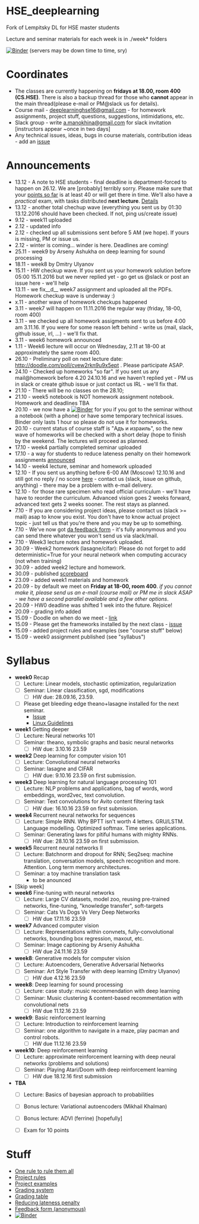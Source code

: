# HSE_deeplearning
Fork of Lempitsky DL for HSE master students

Lecture and seminar materials for each week is in ./week* folders

[![Binder](http://mybinder.org/badge.svg)](http://mybinder.org:/repo/yandexdataschool/hse_deeplearning) (servers may be down time to time, sry)


# Coordinates
* The classes are currently happening on __fridays at 18.00, room 400 (CS.HSE)__. There is also a backup thread for those who __cannot__ appear in the main thread(please e-mail or PM@slack us for details).
* Course mail - deeplearninghse16@gmail.com - for homework assignments, project stuff, questions, suggestions, intimidations, etc.
* Slack group - write a.manokhina@gmail.com for slack invitation [instructors appear ~once in two days]
* Any technical issues, ideas, bugs in course materials, contribution ideas - add an [issue](https://github.com/yandexdataschool/HSE_deeplearning/issues)


# Announcements
* 13.12 - A note to HSE students - final deadline is department-forced to happen on 26.12. We are [probably] terribly sorry.  Please make sure that your [points so far](https://docs.google.com/spreadsheets/d/1z3v1CG3Y7qnvSUNNzGR6maZq0QzveWQNhRH2VcMm1fM/edit?usp=sharing) is at least 40 or will get there in time. We'll also have a _practical_ exam, with tasks distributed __next lecture__. [Details](https://github.com/yandexdataschool/HSE_deeplearning/wiki/How-exam-works)
* 13.12 - another total chechup wave (everything you sent us by 01:30 13.12.2016 should have been checked. If not, ping us/create issue)
* 9.12 - week11 uploaded
* 2.12 - updated info
* 2.12 - checked up all submissions sent before 5 AM (we hope). If yours is missing, PM or issue us.
* 2.12 - winter is coming... winder is here. Deadlines are coming!
* 25.11 - week9 by Arseny Ashukha on deep learning for sound processing
* 18.11 - week8 by Dmitry Ulyanov
* 15.11 - HW checkup wave. If you sent us your homework solution before 05:00 15.11.2016 but we never replied yet - go get us @slack or post an issue here - we'll help
* 13.11 - we fix__d__ week7 assignment and uploaded all the PDFs. Homework checkup wave is underway :)
* x.11 - another wave of homework checkups happened
* 3.11 - week7 will happen on 11.11.2016 the regular way (friday, 18-00, room 400)
* 3.11 - we checked up all homework assigments sent to us before 4:00 am 3.11.16. If you were for some reason left behind - write us (mail, slack, github issue, irl, ...) - we'll fix that.
* 3.11 - week6 homework announced
* 1.11 - Week6 lecture will occur on Wednesday, 2.11 at 18-00 at approximately the same room 400.
* 26.10 - Preliminary poll on next lecture date: http://doodle.com/poll/cvew2rkn9u9x5ept . Please participate ASAP.
* 24.10 - Checked up homeworks "so far". If you sent us any mail@homework before 4.20 24.10.16 and we haven't replied yet - PM us in slack or create github issue or just contact us IRL - we'll fix that.
* 21.10 - There will be no classes on the 28.10;
* 21.10 - week5 notebook is NOT homework assignment notebook. Homework and deadlines TBA
* 20.10 - we now have a [![Binder](http://mybinder.org/badge.svg)](http://mybinder.org:/repo/yandexdataschool/hse_deeplearning) for you if you got to the seminar without a notebook (with a phone) or have some temporary technical issues. Binder only lasts 1 hour so please do not use it for homeworks.
* 20.10 - current status of course staff is "Адъ и израиль", so the new wave of homeworks will be checked with a short delay (hope to finish by the weekend. The lectures will proceed as planned.
* 17.10 - week4 partially completed seminar uploaded
* 17.10 - a way for students to reduce lateness penalty on their homework assignments [announced](https://github.com/yandexdataschool/HSE_deeplearning/wiki/Back-to-the-future)
* 14.10 - week4 lecture, seminar and homework uploaded
* 12.10 - If you sent us anything before 6-00 AM (Moscow) 12.10.16 and still got no reply / no score [here](https://docs.google.com/spreadsheets/d/1z3v1CG3Y7qnvSUNNzGR6maZq0QzveWQNhRH2VcMm1fM/edit?usp=sharing) - contact us (slack, issue on github, anything) - there may be a problem with e-mail delivery.
* 12.10 - for those rare specimen who read official curriculum - we'll have have to reorder the curriculum. Advanced vision goes 2 weeks forward, advanced text gets 2 weeks sooner. The rest stays as planned.
* 7.10 - If you are considering project ideas, please contact us (slack >= mail) asap to know you exist. You don't have to know actual project topic - just tell us that you're there and you may be up to something.
* 7.10 - We've now got [da feedback form](https://docs.google.com/forms/u/0/d/1HaODcG3vW7PAiQOUexZAwaZzrcGtVIYbJjymhLhgLYA/edit) - it's fully anonymous and you can send there whatever you won't send us via slack/mail.
* 7.10 - Week3 lecture notes and homework uploaded.
* 30.09 - Week2 homework (lasagne/cifar): Please do not forget to add deterministic=True for your neural network when computing accuracy (not when training)
* 30.09 - added week2 lecture and homework.
* 30.09 - published [scoreboard](https://docs.google.com/spreadsheets/d/1z3v1CG3Y7qnvSUNNzGR6maZq0QzveWQNhRH2VcMm1fM/edit#gid=0)
* 23.09 - added week1 materials and homework
* 20.09 - by default we meet on __Friday at 18-00, room 400__. _if you cannot make it, please send us an e-mail (course mail) or PM me in slack ASAP - we have a second parallel available and a few other options_.
* 20.09 - HW0 deadline was shifted 1 wek into the future. Rejoice!
* 20.09 - grading info added
* 15.09 - Doodle on when do we meet - [link](http://doodle.com/poll/cygymdnkf7q5vqmm)
* 15.09 - Please get the frameworks installed by the next class - [issue](https://github.com/yandexdataschool/HSE_deeplearning/issues/1)
* 15.09 - added project rules and examples (see "course stuff" below)
* 15.09 - week0 assignment published (see "syllabus")


# Syllabus
- __week0__ Recap
  - [ ] Lecture: Linear models, stochastic optimization, regularization
  - [ ] Seminar: Linear classification, sgd, modifications
     - [ ] HW due: 28.09.16, 23.59.
  - [ ] Please get bleeding edge theano+lasagne installed for the next seminar. 
    - [Issue](https://github.com/yandexdataschool/HSE_deeplearning/issues/1)
    - [Linux Guidelines](http://agentnet.readthedocs.io/en/latest/user/install.html)
- __week1__ Getting deeper
  - [ ] Lecture: Neural networks 101
  - [ ] Seminar: theano, symbolic graphs and basic neural networks
    - [ ] HW due: 3.10.16 23.59 
- __week2__ Deep learning for computer vision 101
  - [ ] Lecture: Convolutional neural networks
  - [ ] Seminar: lasagne and CIFAR
    - [ ] HW due: 9.10.16 23.59 on first submission.
- __week3__ Deep learning for natural language processing 101
  - [ ] Lecture: NLP problems and applications, bag of words, word embeddings, word2vec, text convolution.
  - [ ] Seminar: Text convolutions for Avito content filtering task
    - [ ] HW due: 16.10.16 23.59 on first submission.
- __week4__ Recurrent neural networks for sequences
  - [ ] Lecture: Simple RNN. Why BPTT isn't worth 4 letters. GRU/LSTM. Language modelling. Optimized softmax. Time series applications.
  - [ ] Seminar: Generating laws for pitiful humans with mighty RNNs.
    - [ ] HW due: 28.10.16 23.59 on first submission.
- __week5__ Recurrent neural networks II
  - [ ] Lecture: Batchnorm and dropout for RNN; Seq2seq: machine translation, conversation models, speech recognition and more. Attention. Long term memory architectures.
  - [ ] Seminar: a toy machine translation task
    - to be anounced
- [Skip week]
- __week6__ Fine-tuning with neural networks
  - [ ] Lecture: Large CV datasets, model zoo, reusing pre-trained networks, fine-tuning, "knowledge transfer", soft-targets
  - [ ] Seminar: Cats Vs Dogs Vs Very Deep Networks
    - [ ] HW due 17.11.16 23.59
- __week7__ Advanced computer vision
  - [ ] Lecture: Representations within convnets, fully-convolutional networks, bounding box regression, maxout, etc.
  - [ ] Seminar: Image captioning by Arseniy Ashukha
    - [ ] HW due 24.11.16 23.59
- __week8__: Generative models for computer vision
  - [ ] Lecture: Autoencoders, Generative Adversarial Networks
  - [ ] Seminar: Art Style Transfer with deep learning (Dmitry Ulyanov)
    - [ ] HW due 4.12.16 23.59
- __week8__: Deep learning for sound processing
  - [ ] Lecture: case study: music recommendation with deep learning
  - [ ] Seminar: Music clustering & content-based recommentation with convolutional nets
    - [ ] HW due 11.12.16 23.59
- __week9__: Basic reinforcement learning
  - [ ] Lecture: Introduction to reinforcement learning
  - [ ] Seminar: one algorithm to navigate in a maze, play pacman and control robots.
    - [ ] HW due 11.12.16 23.59
- __week10__: Deep reinforcement learning
  - [ ] Lecture: approximate reinforcement learning with deep neural networks (problems and solutions)
  - [ ] Seminar: Playing Atari/Doom with deep reinforcement learning
    - [ ] HW due 18.12.16 first submission 
- __TBA__
  - [ ] Lecture: Basics of bayesian approach to probabilities
  - [ ] Bonus lecture: Variational autoencoders (Mikhail Khalman)
  - [ ] Bonus lecture: ADVI (ferrine) [hopefully]
  - [ ] Exam for 10 points
 


# Stuff
* [One rule to rule them all](https://github.com/yandexdataschool/HSE_deeplearning/wiki/Core:)
* [Project rules](https://github.com/yandexdataschool/HSE_deeplearning/wiki/Course-projects)
* [Project examples](https://github.com/yandexdataschool/HSE_deeplearning/wiki/Project-examples)
* [Grading system](https://github.com/yandexdataschool/HSE_deeplearning/wiki/Grading)
* [Grading table](https://docs.google.com/spreadsheets/d/1z3v1CG3Y7qnvSUNNzGR6maZq0QzveWQNhRH2VcMm1fM/edit?usp=sharing)
* [Reducing lateness penalty](https://github.com/yandexdataschool/HSE_deeplearning/wiki/Back-to-the-future)
* [Feedback form (anonymous)](https://docs.google.com/forms/u/0/d/1HaODcG3vW7PAiQOUexZAwaZzrcGtVIYbJjymhLhgLYA/edit)
* [![Binder](http://mybinder.org/badge.svg)](http://mybinder.org:/repo/yandexdataschool/hse_deeplearning)
